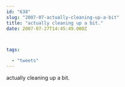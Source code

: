 ```yaml
---
id: "638"
slug: "2007-07-actually-cleaning-up-a-bit"
title: "actually cleaning up a bit."
date: 2007-07-27T14:45:49.000Z



tags:

  - "tweets"
---
```

<div class="sqs-html-content">
  <p>actually cleaning up a bit.</p>
</div>
